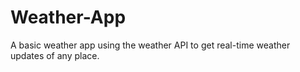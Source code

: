 # Weather-App
A basic weather app using the weather API to get real-time weather updates of any place.
